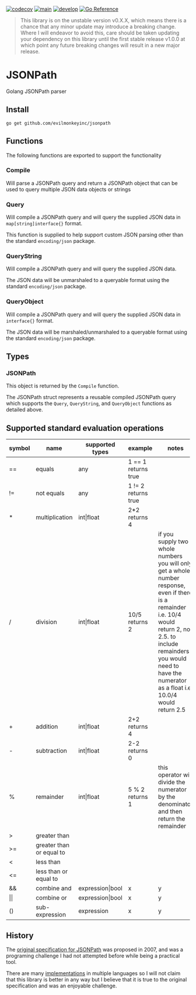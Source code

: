 [![codecov](https://codecov.io/gh/evilmonkeyinc/jsonpath/branch/main/graph/badge.svg?token=4PU85I7J2R)](https://codecov.io/gh/evilmonkeyinc/jsonpath)
[![main](https://github.com/evilmonkeyinc/jsonpath/actions/workflows/test.yaml/badge.svg?branch=main)](https://github.com/evilmonkeyinc/jsonpath/actions/workflows/test.yaml)
[![develop](https://github.com/evilmonkeyinc/jsonpath/actions/workflows/test.yaml/badge.svg?branch=develop)](https://github.com/evilmonkeyinc/jsonpath/actions/workflows/test.yaml)
[![Go Reference](https://pkg.go.dev/badge/github.com/evilmonkeyinc/jsonpath.svg)](https://pkg.go.dev/github.com/evilmonkeyinc/jsonpath)

> This library is on the unstable version v0.X.X, which means there is a chance that any minor update may introduce a breaking change. Where I will endeavor to avoid this, care should be taken updating your dependency on this library until the first stable release v1.0.0 at which point any future breaking changes will result in a new major release.

# JSONPath

Golang JSONPath parser

## Install

`go get github.com/evilmonkeyinc/jsonpath`

## Functions

The following functions are exported to support the functionality

### Compile

Will parse a JSONPath query and return a JSONPath object that can be used to query multiple JSON data objects or strings

### Query

Will compile a JSONPath query and will query the supplied JSON data in `map[string]interface{}` format.

This function is supplied to help support custom JSON parsing other than the standard `encoding/json` package.

### QueryString

Will compile a JSONPath query and will query the supplied JSON data.

The JSON data will be unmarshaled to a queryable format using the standard `encoding/json` package.

### QueryObject

Will compile a JSONPath query and will query the supplied JSON data in `interface{}` format.

The JSON data will be marshaled/unmarshaled to a queryable format using the standard `encoding/json` package.

## Types

### JSONPath

This object is returned by the `Compile` function.

The JSONPath struct represents a reusable compiled JSONPath query which supports the `Query`, `QueryString`, and `QueryObject` functions as detailed above.

## Supported standard evaluation operations

| symbol | name | supported types | example | notes |
| --- | --- | --- | --- | --- |
| == | equals | any | 1 == 1 returns true | |
| != | not equals | any | 1 != 2 returns true | |
| * | multiplication | int\|float | 2*2 returns 4 | |
| / | division | int\|float | 10/5 returns 2 | if you supply two whole numbers you will only get a whole number response, even if there is a remainder i.e. 10/4 would return 2, not 2.5. to include remainders you would need to have the numerator as a float i.e. 10.0/4 would return 2.5 |
| + | addition | int\|float | 2+2 returns 4 | |
| - | subtraction | int\|float | 2-2 returns 0 | |
| % | remainder | int\|float | 5 % 2 returns 1 | this operator will divide the numerator by the denominator and then return the remainder |
| > | greater than | | | |
| >= | greater than or equal to | | | |
| < | less than | | | |
| <= | less than or equal to  | | | |
| && | combine and | expression\|bool | x | y |
| \|\| | combine or | expression\|bool | x | y |
| () | sub-expression | expression | x | y |

## History

The [original specification for JSONPath]((https://goessner.net/articles/JsonPath/)
) was proposed in 2007, and was a programing challenge I had not attempted before while being a practical tool.

There are many [implementations](https://cburgmer.github.io/json-path-comparison/) in multiple languages so I will not claim that this library is better in any way but I believe that it is true to the original specification and was an enjoyable challenge.
